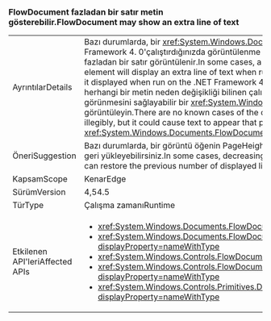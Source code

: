 ### <a name="flowdocument-may-show-an-extra-line-of-text"></a><span data-ttu-id="a3c15-101">FlowDocument fazladan bir satır metin gösterebilir.</span><span class="sxs-lookup"><span data-stu-id="a3c15-101">FlowDocument may show an extra line of text</span></span>

|   |   |
|---|---|
|<span data-ttu-id="a3c15-102">Ayrıntılar</span><span class="sxs-lookup"><span data-stu-id="a3c15-102">Details</span></span>|<span data-ttu-id="a3c15-103">Bazı durumlarda, bir <xref:System.Windows.Documents.FlowDocument> .NET Framework 4.5, .NET Framework 4. 0'çalıştırdığınızda görüntülenme için karşılaştırıldığında üzerinde çalışırken öğe metin fazladan bir satır görüntülenir.</span><span class="sxs-lookup"><span data-stu-id="a3c15-103">In some cases, a <xref:System.Windows.Documents.FlowDocument> element will display an extra line of text when running on the .NET Framework 4.5 compared to how it displayed when run on the .NET Framework 4.0.</span></span> <span data-ttu-id="a3c15-104">Hatalı veya okunaklı olmama görüntülenecek herhangi bir metin neden değişikliği bilinen çalışması yok, ancak, daha önce gelen atlandı görünmesini sağlayabilir bir <xref:System.Windows.Documents.FlowDocument>kullanıcının görüntüleyin.</span><span class="sxs-lookup"><span data-stu-id="a3c15-104">There are no known cases of the change causing any text to be displayed poorly or illegibly, but it could cause text to appear that previously was omitted from a <xref:System.Windows.Documents.FlowDocument>'s view.</span></span>|
|<span data-ttu-id="a3c15-105">Öneri</span><span class="sxs-lookup"><span data-stu-id="a3c15-105">Suggestion</span></span>|<span data-ttu-id="a3c15-106">Bazı durumlarda, bir görüntü öğenin PageHeight özelliği azalan önceki görüntülenen satırların sayısı geri yükleyebilirsiniz.</span><span class="sxs-lookup"><span data-stu-id="a3c15-106">In some cases, decreasing the display element's PageHeight property by one can restore the previous number of displayed lines.</span></span>|
|<span data-ttu-id="a3c15-107">Kapsam</span><span class="sxs-lookup"><span data-stu-id="a3c15-107">Scope</span></span>|<span data-ttu-id="a3c15-108">Kenar</span><span class="sxs-lookup"><span data-stu-id="a3c15-108">Edge</span></span>|
|<span data-ttu-id="a3c15-109">Sürüm</span><span class="sxs-lookup"><span data-stu-id="a3c15-109">Version</span></span>|<span data-ttu-id="a3c15-110">4,5</span><span class="sxs-lookup"><span data-stu-id="a3c15-110">4.5</span></span>|
|<span data-ttu-id="a3c15-111">Tür</span><span class="sxs-lookup"><span data-stu-id="a3c15-111">Type</span></span>|<span data-ttu-id="a3c15-112">Çalışma zamanı</span><span class="sxs-lookup"><span data-stu-id="a3c15-112">Runtime</span></span>|
|<span data-ttu-id="a3c15-113">Etkilenen API'leri</span><span class="sxs-lookup"><span data-stu-id="a3c15-113">Affected APIs</span></span>|<ul><li><xref:System.Windows.Documents.FlowDocument.%23ctor?displayProperty=nameWithType></li><li><xref:System.Windows.Documents.FlowDocument.%23ctor(System.Windows.Documents.Block)?displayProperty=nameWithType></li><li><xref:System.Windows.Controls.FlowDocumentReader.%23ctor?displayProperty=nameWithType></li><li><xref:System.Windows.Controls.FlowDocumentPageViewer.%23ctor?displayProperty=nameWithType></li><li><xref:System.Windows.Controls.Primitives.DocumentPageView.%23ctor?displayProperty=nameWithType></li></ul>|

